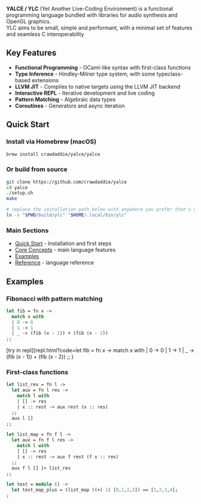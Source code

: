 **YALCE / YLC** (Yet Another Live-Coding Environment) is a functional programming language bundled with libraries for audio synthesis and OpenGL graphics.  
YLC aims to be small, simple and performant, with a minimal set of features and seamless C interoperability

## Key Features

- **Functional Programming** - OCaml-like syntax with first-class functions
- **Type Inference** - Hindley-Milner type system, with some typeclass-based extensions 
- **LLVM JIT** - Compiles to native targets using the LLVM JIT backend
- **Interactive REPL** - Iterative development and live coding
- **Pattern Matching** - Algebraic data types
- **Coroutines** - Generators and async iteration

## Quick Start

### Install via Homebrew (macOS)
```bash
brew install crawdaddie/yalce/yalce
```
### Or build from source
```bash
git clone https://github.com/crawdaddie/yalce
cd yalce
./setup.sh
make

# replace the installation path below with anywhere you prefer that's on your $PATH
ln -s "$PWD/build/ylc" "$HOME/.local/bin/ylc"
```

### Main Sections

- [Quick Start](getting_started.md) - Installation and first steps
- [Core Concepts](core_concepts.md) - main language features
- [Examples](examples.md) 
- [Reference](reference.md) - language reference 


## Examples

### Fibonacci with pattern matching
```ocaml
let fib = fn x ->
  match x with
  | 0 -> 0
  | 1 -> 1
  | _ -> (fib (x - 1)) + (fib (x - 2))
;;
```
[try in repl](repl.html?code=let fib = fn x ->
  match x with
  | 0 -> 0
  | 1 -> 1
  | _ -> (fib (x - 1)) + (fib (x - 2))
  ;;
)

### First-class functions
```ocaml
let list_rev = fn l ->
  let aux = fn l res ->
    match l with
    | [] -> res
    | x :: rest -> aux rest (x :: res)
  ;;
  aux l []
;;

let list_map = fn f l ->
  let aux = fn f l res -> 
    match l with
    | [] -> res
    | x :: rest -> aux f rest (f x :: res) 
  ;;
  aux f l [] |> list_rev
;;

let test = module () ->
  let test_map_plus = (list_map ((+) 1) [0,1,2,3]) == [1,2,3,4];
;
```


